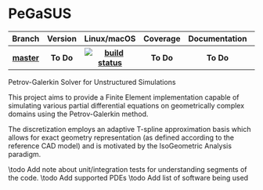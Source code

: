 # PeGaSUS

<table>
	<tbody>
		<tr>
			<th>Branch</th>
			<th>Version</th>
			<th>Linux/macOS</th>
			<th>Coverage</th>
			<th>Documentation</th>
			<th>Matrix</th>
		</tr>
		<tr>
			<th>
				<a href="https://github.com/PhilipZwanenburg/PeGaSUS/tree/master">
					<div>master</div>
				</a>
			</th>
			<th>To Do</th>
			<th>
				<a href="https://travis-ci.org/PhilipZwanenburg/PeGaSUS.svg?branch=master">
					<img src="https://travis-ci.org/PhilipZwanenburg/PeGaSUS.svg?branch=master" title="build status">
				</a>
			</th>
			<th>To Do</th>
			<th>To Do</th>
			<th>To Do</th>
		</tr>
	</tbody>
</table>



Petrov-Galerkin Solver for Unstructured Simulations

This project aims to provide a Finite Element implementation capable of simulating various partial
differential equations on geometrically complex domains using the Petrov-Galerkin method.

The discretization employs an adaptive T-spline approximation basis which allows for exact geometry
representation (as defined according to the reference CAD model) and is motivated by the
IsoGeometric Analysis paradigm.

\todo Add note about unit/integration tests for understanding segments of the code.
\todo Add supported PDEs
\todo Add list of software being used
